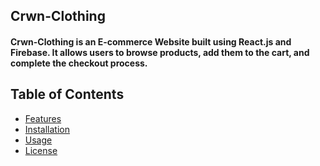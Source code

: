 ## Crwn-Clothing
#### Crwn-Clothing is an E-commerce Website built using React.js and Firebase. It allows users to browse products, add them to the cart, and complete the checkout process.

## Table of Contents
  - [Features](#features)
  - [Installation](#installation)
  - [Usage](#usages)
  - [License](#license)

